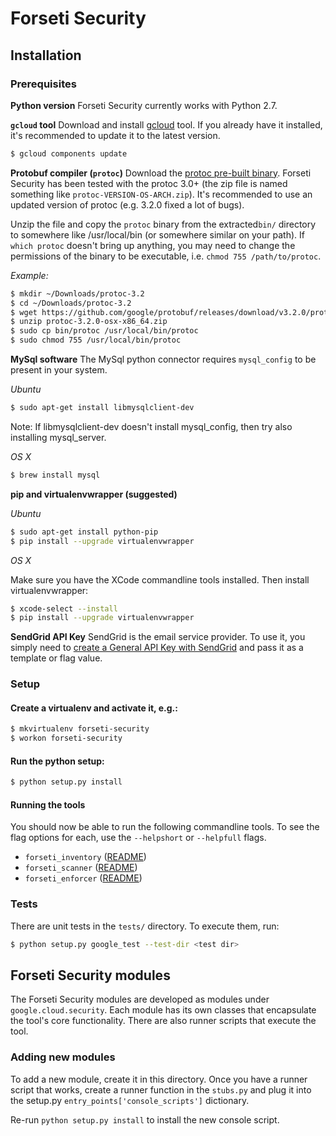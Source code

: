 # Forseti Security

## Installation

### Prerequisites

**Python version**
Forseti Security currently works with Python 2.7.

**`gcloud` tool**
Download and install [gcloud](https://cloud.google.com/sdk/gcloud/) tool. If you already have it installed, it's recommended to update it to the latest version.

```sh
$ gcloud components update
```

**Protobuf compiler (`protoc`)**
Download the [protoc pre-built
binary](https://github.com/google/protobuf/releases). Forseti Security has been tested with
the protoc 3.0+ (the zip file is named something like
`protoc-VERSION-OS-ARCH.zip`). It's recommended to use an updated version of
protoc (e.g. 3.2.0 fixed a lot of bugs).

Unzip the file and copy the `protoc` binary from the extracted`bin/` directory
to somewhere like /usr/local/bin (or somewhere similar on your path). If `which
protoc` doesn't bring up anything, you may need to change the permissions of the
binary to be executable, i.e. `chmod 755 /path/to/protoc`.

*Example:*

```sh
$ mkdir ~/Downloads/protoc-3.2
$ cd ~/Downloads/protoc-3.2
$ wget https://github.com/google/protobuf/releases/download/v3.2.0/protoc-3.2.0-osx-x86_64.zip
$ unzip protoc-3.2.0-osx-x86_64.zip
$ sudo cp bin/protoc /usr/local/bin/protoc
$ sudo chmod 755 /usr/local/bin/protoc
```

**MySql software**
The MySql python connector requires `mysql_config` to be present in your system.

*Ubuntu*

```sh
$ sudo apt-get install libmysqlclient-dev
```
Note: If libmysqlclient-dev doesn't install mysql_config, then try also installing mysql_server.

*OS X*

```sh
$ brew install mysql
```

**pip and virtualenvwrapper (suggested)**

*Ubuntu*

```sh
$ sudo apt-get install python-pip
$ pip install --upgrade virtualenvwrapper
```

*OS X*

Make sure you have the XCode commandline tools installed. Then install
virtualenvwrapper:

```sh
$ xcode-select --install
$ pip install --upgrade virtualenvwrapper
```

**SendGrid API Key**
SendGrid is the email service provider.  To use it, you simply need to [create a General API Key with SendGrid](https://sendgrid.com/docs/User_Guide/Settings/api_keys.html) and pass it as a template or flag value.

### Setup

#### Create a virtualenv and activate it, e.g.:

```sh
$ mkvirtualenv forseti-security
$ workon forseti-security
```

#### Run the python setup:

```sh
$ python setup.py install
```

#### Running the tools

You should now be able to run the following commandline tools. To see the flag options for each, use the `--helpshort` or `--helpfull` flags.

 - `forseti_inventory` ([README](google/cloud/security/inventory/README.md))
 - `forseti_scanner` ([README](google/cloud/security/scanner/README.md))
 - `forseti_enforcer` ([README](google/cloud/security/enforcer/README.md))


### Tests
There are unit tests in the `tests/` directory. To execute them, run:

```sh
$ python setup.py google_test --test-dir <test dir>
```
## Forseti Security modules

The Forseti Security modules are developed as modules under `google.cloud.security`.
Each module has its own classes that encapsulate the tool's core functionality.
There are also runner scripts that execute the tool.

### Adding new modules

To add a new module, create it in this directory. Once you have a runner script
that works, create a runner function in the `stubs.py` and plug it into the setup.py
`entry_points['console_scripts']` dictionary.

Re-run `python setup.py install` to install the new console script.
